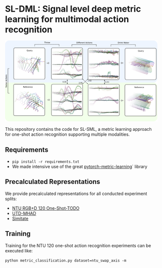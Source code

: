 # SL-DML: Signal level deep metric learning for multimodal action recognition

![SL-DML Overview](images/example.png)

This repository contains the code for SL-SML, a metric learning approach for one-shot action recognition supporting multiple modalities.

## Requirements

* `pip install -r requirements.txt`
*  We made intensive use of the great [pytorch-metric-learning](https://github.com/KevinMusgrave/pytorch-metric-learning)` library

## Precalculated Representations

We provide precalculated representations for all conducted experiment splits:

* [NTU RGB+D 120 One-Shot-TODO](https://agas.uni-koblenz.de/datasets/sl-dml/ntu120_one_shot.zip)
* [UTD-MHAD](https://agas.uni-koblenz.de/datasets/sl-dml/utdmhad_one_shot.zip)
* [Simitate](https://agas.uni-koblenz.de/datasets/sl-dml/simitate_one_shot.zip) 

## Training

Training for the NTU 120 one-shot action recognition experiments can be executed like:

`python metric_classification.py dataset=ntu_swap_axis -m`

